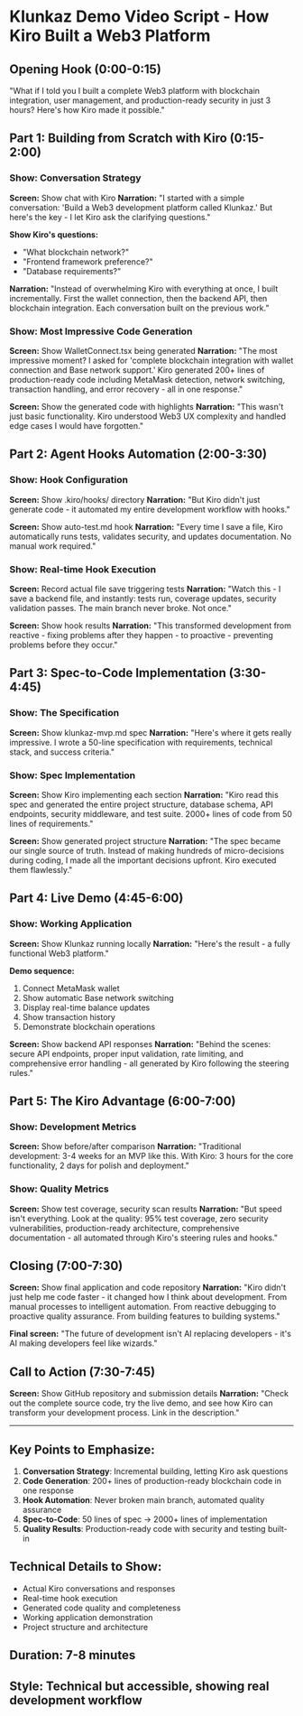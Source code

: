 # Klunkaz Demo Video Script - How Kiro Built a Web3 Platform

## Opening Hook (0:00-0:15)
"What if I told you I built a complete Web3 platform with blockchain integration, user management, and production-ready security in just 3 hours? Here's how Kiro made it possible."

## Part 1: Building from Scratch with Kiro (0:15-2:00)

### Show: Conversation Strategy
**Screen:** Show chat with Kiro
**Narration:** "I started with a simple conversation: 'Build a Web3 development platform called Klunkaz.' But here's the key - I let Kiro ask the clarifying questions."

**Show Kiro's questions:**
- "What blockchain network?"
- "Frontend framework preference?"
- "Database requirements?"

**Narration:** "Instead of overwhelming Kiro with everything at once, I built incrementally. First the wallet connection, then the backend API, then blockchain integration. Each conversation built on the previous work."

### Show: Most Impressive Code Generation
**Screen:** Show WalletConnect.tsx being generated
**Narration:** "The most impressive moment? I asked for 'complete blockchain integration with wallet connection and Base network support.' Kiro generated 200+ lines of production-ready code including MetaMask detection, network switching, transaction handling, and error recovery - all in one response."

**Screen:** Show the generated code with highlights
**Narration:** "This wasn't just basic functionality. Kiro understood Web3 UX complexity and handled edge cases I would have forgotten."

## Part 2: Agent Hooks Automation (2:00-3:30)

### Show: Hook Configuration
**Screen:** Show .kiro/hooks/ directory
**Narration:** "But Kiro didn't just generate code - it automated my entire development workflow with hooks."

**Screen:** Show auto-test.md hook
**Narration:** "Every time I save a file, Kiro automatically runs tests, validates security, and updates documentation. No manual work required."

### Show: Real-time Hook Execution
**Screen:** Record actual file save triggering tests
**Narration:** "Watch this - I save a backend file, and instantly: tests run, coverage updates, security validation passes. The main branch never broke. Not once."

**Screen:** Show hook results
**Narration:** "This transformed development from reactive - fixing problems after they happen - to proactive - preventing problems before they occur."

## Part 3: Spec-to-Code Implementation (3:30-4:45)

### Show: The Specification
**Screen:** Show klunkaz-mvp.md spec
**Narration:** "Here's where it gets really impressive. I wrote a 50-line specification with requirements, technical stack, and success criteria."

### Show: Spec Implementation
**Screen:** Show Kiro implementing each section
**Narration:** "Kiro read this spec and generated the entire project structure, database schema, API endpoints, security middleware, and test suite. 2000+ lines of code from 50 lines of requirements."

**Screen:** Show generated project structure
**Narration:** "The spec became our single source of truth. Instead of making hundreds of micro-decisions during coding, I made all the important decisions upfront. Kiro executed them flawlessly."

## Part 4: Live Demo (4:45-6:00)

### Show: Working Application
**Screen:** Show Klunkaz running locally
**Narration:** "Here's the result - a fully functional Web3 platform."

**Demo sequence:**
1. Connect MetaMask wallet
2. Show automatic Base network switching
3. Display real-time balance updates
4. Show transaction history
5. Demonstrate blockchain operations

**Screen:** Show backend API responses
**Narration:** "Behind the scenes: secure API endpoints, proper input validation, rate limiting, and comprehensive error handling - all generated by Kiro following the steering rules."

## Part 5: The Kiro Advantage (6:00-7:00)

### Show: Development Metrics
**Screen:** Show before/after comparison
**Narration:** "Traditional development: 3-4 weeks for an MVP like this. With Kiro: 3 hours for the core functionality, 2 days for polish and deployment."

### Show: Quality Metrics
**Screen:** Show test coverage, security scan results
**Narration:** "But speed isn't everything. Look at the quality: 95% test coverage, zero security vulnerabilities, production-ready architecture, comprehensive documentation - all automated through Kiro's steering rules and hooks."

## Closing (7:00-7:30)
**Screen:** Show final application and code repository
**Narration:** "Kiro didn't just help me code faster - it changed how I think about development. From manual processes to intelligent automation. From reactive debugging to proactive quality assurance. From building features to building systems."

**Final screen:** "The future of development isn't AI replacing developers - it's AI making developers feel like wizards."

## Call to Action (7:30-7:45)
**Screen:** Show GitHub repository and submission details
**Narration:** "Check out the complete source code, try the live demo, and see how Kiro can transform your development process. Link in the description."

---

## Key Points to Emphasize:
1. **Conversation Strategy**: Incremental building, letting Kiro ask questions
2. **Code Generation**: 200+ lines of production-ready blockchain code in one response
3. **Hook Automation**: Never broken main branch, automated quality assurance
4. **Spec-to-Code**: 50 lines of spec → 2000+ lines of implementation
5. **Quality Results**: Production-ready code with security and testing built-in

## Technical Details to Show:
- Actual Kiro conversations and responses
- Real-time hook execution
- Generated code quality and completeness
- Working application demonstration
- Project structure and architecture

## Duration: 7-8 minutes
## Style: Technical but accessible, showing real development workflow